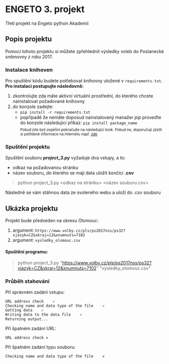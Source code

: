 # ENGETO 3. projekt
Třetí projekt na Engeto python Akademii 

## Popis projektu
Pomocí tohoto projektu si můžete zpřehlednit výsledky voleb do Poslanecké sněmovny z roku 2017.

### Instalace knihoven
Pro spuštění kódu budete potřebovat knihovny uložené v ``` requirements.txt ```. **Pro instalaci postupujte následovně:**

1. zkontrolujte zda máte aktivní virtuální prostřední, do kterého chcete nainstalovat požadované knihovny
2. do konzole zadejte:
    -  ```pip install -r requirements.txt```
    -  popřípadě že nemáte doposud nainstalovaný manažer *pip* proveďte do konzole následující příkaz: ```pip install package_name```    
<sub>Pokud jste byli úspěšní pokračujte na následující krok. Pokud ne, doporučuji zjistit si potřebné informace na internetu např. [zde](https://stackoverflow.com/)</sub>

### Spuštění projektu
Spuštění souboru ***project_3.py*** vyžaduje dva vstupy, a to:
- odkaz na požadovanou stránku
- název souboru, do kterého se mají data uložit končící **.csv**

>python project_3.py <odkaz na stránku> <název souboru.csv>

Následně se vám stáhnou data ze svoleného webu a uloží do .csv souboru

## Ukázka projektu
Projekt bude předveden na okresu Olomouc:
1. argument: ```https://www.volby.cz/pls/ps2017nss/ps32?xjazyk=CZ&xkraj=12&xnumnuts=7102```
2. argument: ```vysledky_olomouc.csv```
#### Spuštění programu:
>python project_3.py "https://www.volby.cz/pls/ps2017nss/ps32?xjazyk=CZ&xkraj=12&xnumnuts=7102" "vysledky_olomouc.csv"
### Průběh stahování
Při správném zadání vstupu:
```
URL address check    ✓
Checking name and data type of the file    ✓
Getting data    ✓
Writing data to the data file    ✓
Returning output...
```
Při špatném zadání URL:
```
URL address check ✕
```
Při špatném zadání typu souboru:
```
Checking name and data type of the file    ✕
```
